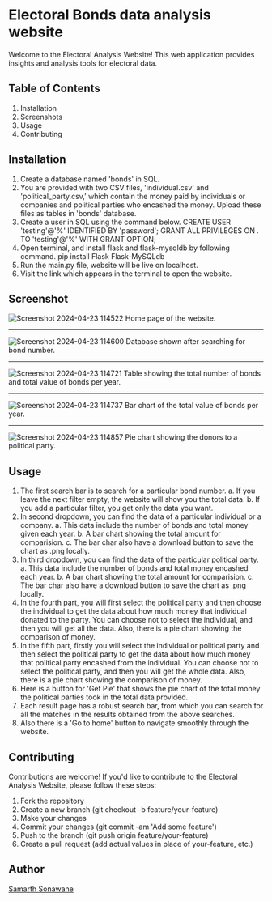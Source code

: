 # Electoral Bonds data analysis website

Welcome to the Electoral Analysis Website! This web application provides insights and analysis tools for electoral data.

## Table of Contents
1. Installation
2. Screenshots
3. Usage
4. Contributing

## Installation
1. Create a database named 'bonds' in SQL.
2. You are provided with two CSV files, 'individual.csv' and 'political_party.csv,' which contain the money paid by individuals or companies and political parties who encashed the money. Upload these files as tables in 'bonds' database.
3. Create a user in SQL using the command below.
CREATE USER 'testing'@'%' IDENTIFIED BY 'password'; 
GRANT ALL PRIVILEGES ON *.* TO 'testing'@'%' WITH GRANT OPTION;
4. Open terminal, and install flask and flask-mysqldb by following command.
pip install Flask Flask-MySQLdb
5. Run the main.py file, website will be live on localhost.
6. Visit the link which appears in the terminal to open the website.

## Screenshot
![Screenshot 2024-04-23 114522](https://github.com/samarth2015/electoral_bonds_website/assets/143396640/4df05d30-d67c-4406-bd77-5caf871f187a)
Home page of the website.

---

![Screenshot 2024-04-23 114600](https://github.com/samarth2015/electoral_bonds_website/assets/143396640/b23fa413-7784-47b8-9942-1e4fdde407d0)
Database shown after searching for bond number.

---

![Screenshot 2024-04-23 114721](https://github.com/samarth2015/electoral_bonds_website/assets/143396640/48eccc79-7d4d-4e69-823c-16e3f0f602b3)
Table showing the total number of bonds and total value of bonds per year.

---

![Screenshot 2024-04-23 114737](https://github.com/samarth2015/electoral_bonds_website/assets/143396640/cc0b42a5-ffae-4631-879a-c51a406b1336)
Bar chart of the total value of bonds per year.

---

![Screenshot 2024-04-23 114857](https://github.com/samarth2015/electoral_bonds_website/assets/143396640/61e0a0d9-9f9c-43c9-8b5a-47ead410385e)
Pie chart showing the donors to a political party.

## Usage
1. The first search bar is to search for a particular bond number.
   a. If you leave the next filter empty, the website will show you the total data.
   b. If you add a particular filter, you get only the data you want.
2. In second dropdown, you can find the data of a particular individual or a company.
   a. This data include the number of bonds and total money given each year.
   b. A bar chart showing the total amount for comparision.
   c. The bar char also have a download button to save the chart as .png locally.
3. In third dropdown, you can find the data of the particular political party.
   a. This data include the number of bonds and total money encashed each year.
   b. A bar chart showing the total amount for comparision.
   c. The bar char also have a download button to save the chart as .png locally.
4. In the fourth part, you will first select the political party and then choose the individual to get the data about how much money that individual donated to the party. You can choose not to select the individual, and then you will get all the data. Also, there is a pie chart showing the comparison of money.
5. In the fifth part, firstly you will select the individual or political party and then select the political party to get the data about how much money that political party encashed from the individual. You can choose not to select the political party, and then you will get the whole data. Also, there is a pie chart showing the comparison of money.
6. Here is a button for 'Get Pie' that shows the pie chart of the total money the political parties took in the total data provided.
7. Each result page has a robust search bar, from which you can search for all the matches in the results obtained from the above searches.
8. Also there is a 'Go to home' button to navigate smoothly through the website.

## Contributing
Contributions are welcome! If you'd like to contribute to the Electoral Analysis Website, please follow these steps:

1. Fork the repository
2. Create a new branch (git checkout -b feature/your-feature)
3. Make your changes
4. Commit your changes (git commit -am 'Add some feature')
5. Push to the branch (git push origin feature/your-feature)
6. Create a pull request
   (add actual values in place of your-feature, etc.)

## Author
[Samarth Sonawane](https://github.com/samarth2015)

